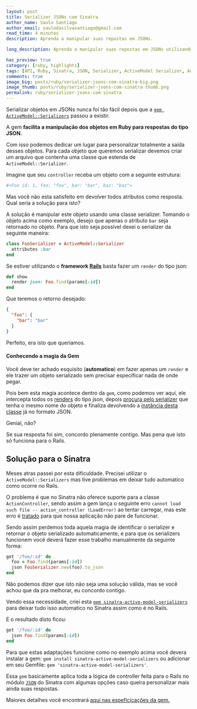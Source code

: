 ```yaml
---
layout: post
title: Serializer JSONs com Sinatra
author_name: Saulo Santiago
author_email: saulodasilvasantiago@gmail.com
read_time: 4 minutos
description: Aprenda a manipular suas repostas em JSONs.

long_description: Aprenda a manipular suas repostas em JSONs utilizando Rails ou Sinatra ambos de maneiras automaticas. Basicamente você precisa da gem <a href='https://github.com/SauloSilva/sinatra-active-model-serializers/https://github.com/rails-api/active_model_serializers' target='_blank'>active-model-serializers</a> para o Rails e da gem <a href='https://github.com/SauloSilva/sinatra-active-model-serializers/' target='_blank'>sinatra-active-model-serializers.</a> para o sinatra.

has_preview: true
category: [ruby, highlights]
tags: [API, Ruby, Sinatra, JSON, Serializer, ActiveModel Serializer, ActiveModelSerializer]
comments: true
image_big: posts/ruby/serializer-jsons-com-sinatra-big.png
image_thumb: posts/ruby/serializer-jsons-com-sinatra-thumb.png
permalink: ruby/serializer-jsons-com-sinatra
---
```


Serializar objetos em JSONs nunca foi tão fácil depois que a [`gem ActiveModel::Serializers`](https://github.com/rails-api/active_model_serializers) passou a existir. 

A gem **facilita a manipulação dos objetos em Ruby para respostas do tipo JSON.**

Com isso podemos dedicar um lugar para personalizar totalmente a saída desses objetos. Para cada objeto que queremos serializar devemos criar um arquivo que contenha uma classe que estenda de `ActiveModel::Serializer`.

Imagine que seu `controller` receba um objeto com a seguinte estrutura:

```ruby
#<Foo id: 1, foo: "foo", bar: "bar", baz: "baz">
```

Mas você não esta satisfeito em devolver todos atributos como resposta. Qual seria a solução para isto?

A solução é manipular este objeto usando uma classe serializer. Tomando o objeto acima como exemplo, desejo que apenas o atributo `bar` seja retornado no objeto. Para que isto seja possível dexei o serializer da seguinte maneira:

```ruby
class FooSerializer < ActiveModel::Serializer
  attributes :bar
end
```

Se estiver utilizando o **framework [Rails](https://github.com/rails/rails)** basta fazer um `render` do tipo json:

```ruby
def show
  render json: Foo.find(params[:id])
end
```

Que teremos o retorno desejado:

```json
{
  "foo": {
    "bar": "bar"
  }  
}
```

Perfeito, era isto que queriamos.

#### Conhecendo a magia da Gem

Você deve ter achado esquisito (**automatico**) em fazer apenas um `render` e ele trazer um objeto serializado sem precisar especificar nada de onde pegar.

Pois bem esta magia acontece dentro da `gem`, como podemos ver aqui, ele intercepta todos os [renders](https://github.com/rails-api/active_model_serializers/blob/v0.9.3/lib/action_controller/serialization.rb#L48) do tipo json, depois [procura pelo serializer](https://github.com/rails-api/active_model_serializers/blob/v0.9.3/lib/action_controller/serialization.rb#L71) que tenha o mesmo nome do objeto e finaliza devolvendo a [instância desta classe](https://github.com/rails-api/active_model_serializers/blob/v0.9.3/lib/action_controller/serialization.rb#L95) já no formato JSON.

Genial, não? 

Se sua resposta foi sim, concordo plenamente contigo. Mas pena que isto só funciona para o Rails.

## Solução para o Sinatra

Meses atras passei por esta dificuldade. Precisei utilizar o `ActiveModel::Serializers` mas tive problemas em deixar tudo automatico como ocorre no Rails.

O problema é que no Sinatra não oferece suporte para a classe `ActionController`, sendo assim a gem lança o seguinte erro `cannot load such file -- action_controller (LoadError)` ao tentar carregar, mas este erro é [tratado](https://github.com/rails-api/active_model_serializers/blob/v0.9.3/lib/active_model_serializers.rb#L18-L20) para que nossa aplicação não pare de funcionar.

Sendo assim perdemos toda aquela magia de identificar o serializer e retornar o objeto serializado automaticamente, e para que os serializers funcionem você deverá fazer esse trabalho manualmente da seguinte forma:

```ruby
get '/foo/:id' do
  foo = Foo.find(params[:id])
  json FooSerializer.new(foo).to_json
end
```

Não podemos dizer que isto não seja uma solução válida, mas se você achou que da pra melhorar, eu concordo contigo.

Vendo essa necessidade, criei esta [`gem sinatra-active-model-serializers`](https://github.com/SauloSilva/sinatra-active-model-serializers/) para deixar tudo isso automatico no Sinatra assim como é no Rails.

E o resultado disto ficou:

```ruby
get '/foo/:id' do
  json Foo.find(params[:id])
end
```

Para que estas adaptações funcione como no exemplo acima você devera instalar a gem: `gem install sinatra-active-model-serializers` ou adicionar em seu Gemfile: `gem 'sinatra-active-model-serializers'`.

Essa `gem` basicamente aplica toda a lógica de controller feita para o Rails no módulo [`JSON`](https://github.com/SauloSilva/sinatra-active-model-serializers/blob/v0.0.3/lib/sinatra-active-model-serializers/json.rb#L4) do Sinatra com algumas opções caso queira personalizar mais ainda suas respostas.

Maiores detalhes você encontrará [aqui nas espeficicações da gem.](https://github.com/SauloSilva/sinatra-active-model-serializers#requirements)